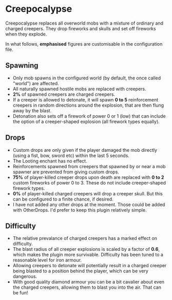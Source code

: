 Creepocalypse
=============

Creepocalypse replaces all overworld mobs with a mixture of ordinary and charged creepers.  They drop fireworks and skulls and set off fireworks when they explode.

In what follows, **emphasised** figures are customisable in the configuration file.
 
 
Spawning
--------

 * Only mob spawns in the configured world (by default, the once called "world") are affected.
 * All naturally spawned hostile mobs are replaced with creepers.
 * **2%** of spawned creepers are charged creepers.
 * If a creeper is allowed to detonate, it will spawn **0 to 5** reinforcement creepers in random directions around the explosion, that are then flung away by the blast.
 * Detonation also sets off a firework of power 0 or 1 (low) that can include the option of a creeper-shaped explosion (all firework types equally).
 
 
Drops
-----

 * Custom drops are only given if the player damaged the mob directly (using a fist, bow, sword etc) within the last 5 seconds.
 * The Looting enchant has no effect.
 * Reinforcements spawned from creepers that spawned by or near a mob spawner are prevented from giving custom drops.
 * **75%** of player-killed creeper drops upon death are replaced with **0 to 2** custom fireworks of power 0 to 3.  These do not include creeper-shaped firework types.
 * **0%** of player-killed charged creepers will drop a creeper skull.  But this can be configured to a finite chance, if desired.  
 * I have not added any other drops at the moment.  Those could be added with OtherDrops. I'd prefer to keep this plugin relatively simple.


Difficulty
----------

 * The relative prevalance of charged creepers has a marked effect on difficulty.
 * The blast radius of all creeper explosions is scaled by a factor of **0.6**, which makes the plugin more survivable.  Difficulty has been tuned to a reasonable level for iron armour.
 * Allowing creepers to detonate will potentially result in a charged creeper being blasted to a position behind the player, which can be very dangerous.
 * With good quality diamond armour you can be a bit cavalier about even the charged creepers, allowing them to blast you into the air.  That can be fun!
 
 
